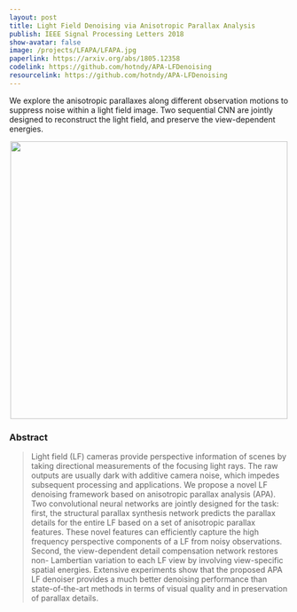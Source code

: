```yaml
---
layout: post
title: Light Field Denoising via Anisotropic Parallax Analysis
publish: IEEE Signal Processing Letters 2018
show-avatar: false
image: /projects/LFAPA/LFAPA.jpg
paperlink: https://arxiv.org/abs/1805.12358
codelink: https://github.com/hotndy/APA-LFDenoising 
resourcelink: https://github.com/hotndy/APA-LFDenoising 
---
```


We explore the anisotropic parallaxes along different observation motions to suppress noise within a light field image. Two sequential CNN are jointly designed to reconstruct the light field, and preserve the view-dependent energies.

<p align="center">
<img src="https://hotndy.github.io/projects/LFAPA/LFAPA.jpg" width="500px"/>
</p>

### Abstract
> Light field (LF) cameras provide perspective information of scenes by taking directional measurements of the focusing light rays. The raw outputs are usually dark with additive camera noise, which impedes subsequent processing and applications. We propose a novel LF denoising framework based on anisotropic parallax analysis (APA). Two convolutional neural networks are jointly designed for the task: first, the structural parallax synthesis network predicts the parallax details for the entire LF based on a set of anisotropic parallax features. These novel features can efficiently capture the high frequency perspective components of a LF from noisy observations. Second, the view-dependent detail compensation network restores non- Lambertian variation to each LF view by involving view-specific spatial energies. Extensive experiments show that the proposed APA LF denoiser provides a much better denoising performance than state-of-the-art methods in terms of visual quality and in preservation of parallax details.
